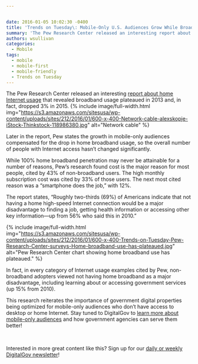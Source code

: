 ```yaml
---


date: 2016-01-05 10:02:30 -0400
title: 'Trends on Tuesday\: Mobile-Only U.S. Audiences Grow While Broadband Usage Drops'
summary: 'The Pew Research Center released an interesting report about home Internet usage that revealed broadband usage plateaued in 2013 and, in fact, dropped 3%&nbsp;in 2015. Later in the report, Pew states the growth in mobile-only audiences compensated for the drop in home broadband usage, so the overall number of people with Internet access hasn&rsquo;t changed'
authors: wsullivan
categories:
  - Mobile
tags:
  - mobile
  - mobile-first
  - mobile-friendly
  - Trends on Tuesday
---
```


The Pew Research Center released an interesting [report about home Internet usage](http://www.pewinternet.org/2015/12/21/home-broadband-2015/) that revealed broadband usage plateaued in 2013 and, in fact, dropped 3% in 2015. 
{% include image/full-width.html img="https://s3.amazonaws.com/sitesusa/wp-content/uploads/sites/212/2016/01/600-x-400-Network-cable-alexskopje-iStock-Thinkstock-118986380.jpg" alt="Network cable" %} 

Later in the report, Pew states the growth in mobile-only audiences compensated for the drop in home broadband usage, so the overall number of people with Internet access hasn’t changed significantly.

While 100% home broadband penetration may never be attainable for a number of reasons, Pew’s research found cost is the major reason for most people, cited by 43% of non-broadband users. The high monthly subscription cost was cited by 33% of those users. The next most cited reason was a “smartphone does the job,” with 12%.

The report states, “Roughly two-thirds (69%) of Americans indicate that not having a home high-speed Internet connection would be a major disadvantage to finding a job, getting health information or accessing other key information—up from 56% who said this in 2010.”


{% include image/full-width.html img="https://s3.amazonaws.com/sitesusa/wp-content/uploads/sites/212/2016/01/600-x-400-Trends-on-Tuesday-Pew-Research-Center-surveys-Home-broadband-use-has-plateaued.jpg" alt="Pew Research Center chart showing home broadband use has plateaued." %}

In fact, in every category of Internet usage examples cited by Pew, non-broadband adopters viewed not having home broadband as a major disadvantage, including learning about or accessing government services (up 15% from 2010).

This research reiterates the importance of government digital properties being optimized for mobile-only audiences who don’t have access to desktop or home Internet. Stay tuned to DigitalGov to [learn more about mobile-only audiences](https://www.WHATEVER/category/mobile/) and how government agencies can serve them better!

&nbsp;

Interested in more great content like this? Sign up for our [daily or weekly DigitalGov newsletter](https://public.govdelivery.com/accounts/USHOWTO/subscriber/new)!